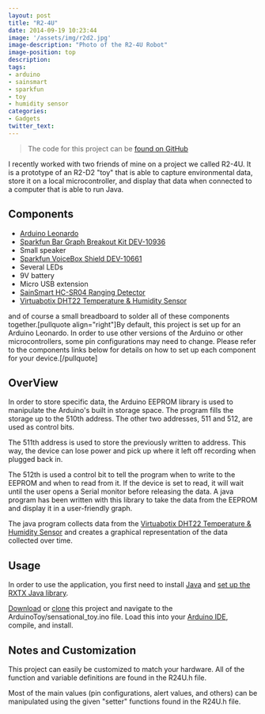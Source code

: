```yaml
---
layout: post
title: "R2-4U"
date: 2014-09-19 10:23:44
image: '/assets/img/r2d2.jpg'
image-description: "Photo of the R2-4U Robot"
image-position: top
description:
tags:
- arduino
- sainsmart
- sparkfun
- toy
- humidity sensor
categories:
- Gadgets
twitter_text:
---
```


> The code for this project can be <a href="https://github.com/scaperoth/ArduinoToy">found on GitHub</a>

I recently worked with two friends of mine on a project we called R2-4U. It is a prototype of an R2-D2 "toy" that is able to capture environmental data, store it on a local microcontroller, and display that data when connected to a computer that is able to run Java.
<h2>Components</h2>
<ul>
	<li><a href="http://arduino.cc/en/Main/arduinoBoardLeonardo">Arduino Leonardo</a></li>
	<li><a href="https://www.sparkfun.com/products/10936">Sparkfun Bar Graph Breakout Kit DEV-10936</a></li>
	<li>Small speaker</li>
	<li><a href="http://www.sainsmart.com/ultrasonic-ranging-detector-mod-hc-sr04-distance-sensor.html">Sparkfun VoiceBox Shield DEV-10661</a></li>
	<li>Several LEDs</li>
	<li>9V battery</li>
	<li>Micro USB extension</li>
	<li><a href="http://www.sainsmart.com/ultrasonic-ranging-detector-mod-hc-sr04-distance-sensor.html">SainSmart HC-SR04 Ranging Detector</a></li>
	<li><a href="https://www.virtuabotix.com/product/virtuabotix-dht22-temperature-humidity-sensor-arduino-microcontroller-circuits/">Virtuabotix DHT22 Temperature &amp; Humidity Sensor</a></li>
</ul>
and of course a small breadboard to solder all of these components together.[pullquote align="right"]By default, this project is set up for an Arduino Leonardo. In order to use other versions of the Arduino or other microcontrollers, some pin configurations may need to change. Please refer to the components links below for details on how to set up each component for your device.[/pullquote]
<h2>OverView</h2>
In order to store specific data, the Arduino EEPROM library is used to manipulate the Arduino's built in storage space. The program fills the storage up to the 510th address. The other two addresses, 511 and 512, are used as control bits.

The 511th address is used to store the previously written to address. This way, the device can lose power and pick up where it left off recording when plugged back in.

The 512th is used a control bit to tell the program when to write to the EEPROM and when to read from it. If the device is set to read, it will wait until the user opens a Serial monitor before releasing the data. A java program has been written with this library to take the data from the EEPROM and display it in a user-friendly graph.

The java program collects data from the <a href="https://www.virtuabotix.com/product/virtuabotix-dht22-temperature-humidity-sensor-arduino-microcontroller-circuits/">Virtuabotix DHT22 Temperature &amp; Humidity Sensor</a> and creates a graphical representation of the data collected over time.
<h2>Usage</h2>
In order to use the application, you first need to install <a href="http://www.oracle.com/technetwork/java/javase/downloads/index-jsp-138363.html">Java</a> and <a href="http://playground.arduino.cc/Interfacing/Java#.UzlPUvldV8E">set up the RXTX Java library</a>.

<a href="https://github.com/scaperoth/ArduinoToy/archive/master.zip">Download</a> or <a href="github-windows://openRepo/https://github.com/scaperoth/ArduinoToy">clone</a> this project and navigate to the ArduinoToy/sensational_toy.ino file. Load this into your <a href="http://arduino.cc/en/main/software">Arduino IDE</a>, compile, and install.
<h2>Notes and Customization</h2>
This project can easily be customized to match your hardware. All of the function and variable definitions are found in the R24U.h file.

Most of the main values (pin configurations, alert values, and others) can be manipulated using the given "setter" functions found in the R24U.h file.